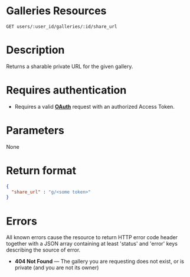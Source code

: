 # Galleries Resources

```
GET users/:user_id/galleries/:id/share_url
```

# Description

Returns a sharable private URL for the given gallery.

# Requires authentication
* Requires a valid **[OAuth][]** request with an authorized Access Token.

[OAuth]: https://github.com/500px/api-documentation/tree/master/authentication

# Parameters

None

# Return format

```json
{
  "share_url" : "g/<some token>"
}
```

# Errors
All known errors cause the resource to return HTTP error code header together with a JSON array containing at least 'status' and 'error' keys describing the source of error.

- **404 Not Found** — The gallery you are requesting does not exist, or is private (and you are not its owner)
